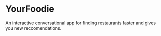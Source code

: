 # YourFoodie
An interactive conversational app for finding restaurants faster and gives you new reccomendations.

